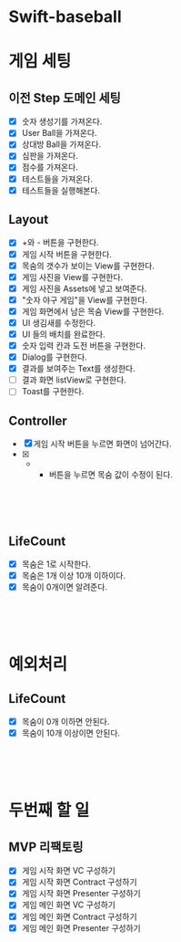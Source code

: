 # Swift-baseball

# 게임 세팅

## 이전 Step 도메인 세팅
- [X] 숫자 생성기를 가져온다.
- [X] User Ball을 가져온다.
- [X] 상대방 Ball을 가져온다.
- [X] 심판을 가져온다.
- [X] 점수를 가져온다.
- [X] 테스트들을 가져온다.
- [X] 테스트들을 실행해본다.

## Layout
- [X] +와 - 버튼을 구현한다.
- [X] 게임 시작 버튼을 구현한다.
- [X] 목숨의 갯수가 보이는 View를 구현한다.
- [X] 게임 사진을 View를 구현한다.
- [X] 게임 사진을 Assets에 넣고 보여준다.
- [X] "숫자 야구 게임"을 View를 구현한다.
- [X] 게임 화면에서 남은 목숨 View를 구현한다.
- [X] UI 생김새를 수정한다.
- [X] UI 들의 배치를 완료한다.
- [X] 숫자 입력 칸과 도전 버튼을 구현한다.
- [X] Dialog를 구현한다. 
- [X] 결과를 보여주는 Text를 생성한다.
- [ ] 결과 화면 listView로 구현한다.
- [ ] Toast를 구현한다.

## Controller 
- [X] 게임 시작 버튼을 누르면 화면이 넘어간다.
- [X] + - 버튼을 누르면 목숨 값이 수정이 된다.

<br><br><br>

## LifeCount
- [X] 목숨은 1로 시작한다.
- [X] 목숨은 1개 이상 10개 이하이다.
- [X] 목숨이 0개이면 알려준다.

<br><br><br>

# 예외처리
## LifeCount
- [X] 목숨이 0개 이하면 안된다.
- [X] 목숨이 10개 이상이면 안된다.

<br><br><br>

# 두번째 할 일
## MVP 리팩토링
- [X] 게임 시작 화면 VC 구성하기
- [X] 게임 시작 화면 Contract 구성하기
- [X] 게임 시작 화면 Presenter 구성하기
- [X] 게임 메인 화면 VC 구성하기
- [X] 게임 메인 화면 Contract 구성하기
- [X] 게임 메인 화면 Presenter 구성하기
